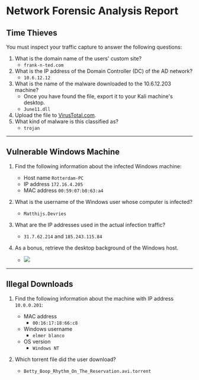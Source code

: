 # Network Forensic Analysis Report

## Time Thieves
You must inspect your traffic capture to answer the following questions:

1. What is the domain name of the users' custom site?
    - `frank-n-ted.com`
2. What is the IP address of the Domain Controller (DC) of the AD network?
    - `10.6.12.12`
3. What is the name of the malware downloaded to the 10.6.12.203 machine?
   - Once you have found the file, export it to your Kali machine's desktop.
   - `June11.dll`
4. Upload the file to [VirusTotal.com](https://www.virustotal.com/gui/).
5. What kind of malware is this classified as?
   - `trojan`

---

## Vulnerable Windows Machine

1. Find the following information about the infected Windows machine:
    - Host name `Rotterdam-PC`
    - IP address `172.16.4.205`
    - MAC address `00:59:07:b0:63:a4`

2. What is the username of the Windows user whose computer is infected?
      - `Matthijs.Devries`
3. What are the IP addresses used in the actual infection traffic?
    - `31.7.62.214` and `185.243.115.84`
4. As a bonus, retrieve the desktop background of the Windows host.
    - ![](images/desktop.png)

---

## Illegal Downloads

1. Find the following information about the machine with IP address `10.0.0.201`:
    - MAC address
      - `00:16:17:18:66:c8`
    - Windows username
      - `elmer blanco`
    - OS version
      - `Windows NT`

2. Which torrent file did the user download?
    - `Betty_Boop_Rhythm_On_The_Reservation.avi.torrent`
